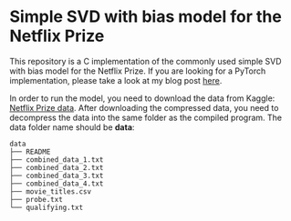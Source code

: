 # Simple SVD with bias model for the Netflix Prize

This repository is a C implementation of the commonly used simple SVD with bias model for the Netflix Prize. If you are looking for a PyTorch implementation, please take a look at my blog post [here](https://wormtooth.com/20210805-netflix-svd/).

In order to run the model, you need to download the data from Kaggle: [Netflix Prize data](https://www.kaggle.com/netflix-inc/netflix-prize-data). After downloading the compressed data, you need to decompress the data into the same folder as the compiled program. The data folder name should be **data**:

```
data
├── README
├── combined_data_1.txt
├── combined_data_2.txt
├── combined_data_3.txt
├── combined_data_4.txt
├── movie_titles.csv
├── probe.txt
└── qualifying.txt
```
